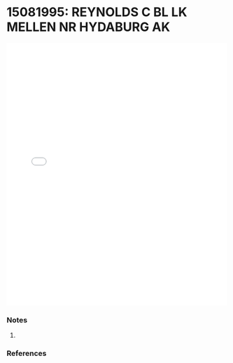 # 15081995: REYNOLDS C BL LK MELLEN NR HYDABURG AK

<iframe src="/_static/stations/15081995_fdc.html" width="100%" height="600" frameborder="0"></iframe>

### Notes
1. 

### References

